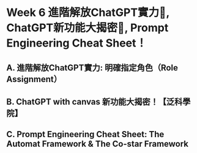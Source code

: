 # Week 6 進階解放ChatGPT實力🚀, ChatGPT新功能大揭密👀, Prompt Engineering Cheat Sheet！

## A. 進階解放ChatGPT實力: 明確指定角色（Role Assignment）


## B. ChatGPT with canvas 新功能大揭密！【泛科學院】


## C. Prompt Engineering Cheat Sheet: The Automat Framework & The Co-star Framework

